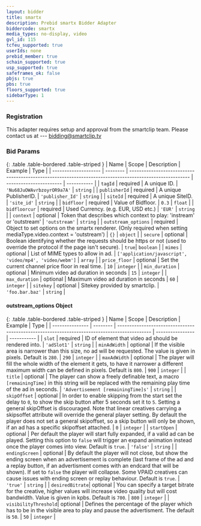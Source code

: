 ```yaml
---
layout: bidder
title: smartx
description: Prebid smartx Bidder Adapter
biddercode: smartx
media_types: no-display, video
gvl_id: 115
tcfeu_supported: true
userIds: none
prebid_member: true
schain_supported: true
usp_supported: true
safeframes_ok: false
pbjs: true
pbs: true
floors_supported: true
sidebarType: 1
---
```


### Registration

This adapter requires setup and approval from the smartclip team. Please contact us at --- bidding@smartclip.tv

### Bid Params

{: .table .table-bordered .table-striped }
| Name                 | Scope    | Description                                                                                             | Example                 | Type        |
| -------------------- | -------- | ------------------------------------------------------------------------------------------------------- | ----------------------- | ----------- |
| `tagId`              | required | A unique ID.                                                                                            | `'Nu68JuOWAvrbzoyrOR9a7A'` | `string` |
| `publisherId`        | required | A unique PublisherID.                                                                                   | `'publisher_Id'`        | `string`    |
| `siteId`             | required | A unique SiteID.                                                                                        | `'site_id'`             | `string`    |
| `bidfloor`           | required | Value of Bidfloor.                                                                                      | `0.3`                   | `float`     |
| `bidfloorcur`        | required | Used Currency. (e.g. EUR, USD etc.)                                                                     | `'EUR'`                 | `string`    |
| `context`            | optional | Token that describes which context to play: 'instream' or 'outstream'                                   | `'outstream'`           | `string`    |
| `outstream_options`  | required | Object to set options on the smartx renderer. (Only required when setting mediaType.video.context = 'outstream') | `{}`           | `object`    |
| `secure`             | optional | Boolean identifying whether the requests should be https or not (used to override the protocol if the page isn't secure). | `true`| `boolean`   |
| `mimes`              | optional | List of MIME types to allow in ad.                                                                      | `['application/javascript', 'video/mp4', 'video/webm']` | `array` |
| `price_floor`        | optional | Set the current channel price floor in real time.                                                       | `10`                    | `integer`   |
| `min_duration`       | optional | Minimum video ad duration in seconds                                                                    | `15`                    | `integer`   |
| `max_duration`       | optional | Maximum video ad duration in seconds                                                                    | `60`                    | `integer`   |
| `sitekey`            | optional | Sitekey provided by smartclip.                                                                          | `'foo.bar.baz'`           | `string`    |

<a name="smartx-outstream-options-object"></a>

#### outstream_options Object

{: .table .table-bordered .table-striped }
| Name            | Scope    | Description                                                                                  | Example          | Type        |
| --------------- | -------- | -------------------------------------------------------------------------------------------- | ---------------- | ----------- |
| `slot`          | required | ID of element that video ad should be rendered into.                                         | `'adSlot1'`      | `string`    |
| `minAdWidth`    | optional | If the visible area is narrower than this size, no ad will be requested. The value is given in pixels. Default is `280`.       | `290`            | `integer`   |
| `maxAdWidth`    | optional | The player will fill the whole width of the element it gets, to have it narrower a different maximum width can be defined in pixels. Default is `800`.                                | `900`            | `integer`   |
| `title`         | optional | The player can show a freely definable text, a macro `[remainingTime]` in this string will be replaced with the remaining play time of the ad in seconds. | `'Advertisement [remainingTime]s'` | `string`    |
| `skipOffset`    | optional | In order to enable skipping from the start set the delay to `0`, to show the skip button after 5 seconds set it to `5`. Setting a general skipOffset is discouraged. Note that linear creatives carrying a skipsoffet attribute will override the general player setting. By default the player does not set a general skipoffset, so a skip button will only be shown, if an ad has a specific skipoffset attached. |  `0`  | `integer`   |
| `startOpen`     | optional | Per default the player will start fully expanded, if a valid ad can be played. Setting this option to `false` will trigger an expand animation instead once the player comes into view. Default is `true`.              | `'false'`        | `string`    |
| `endingScreen`  | optional | By default the player will not close, but show the ending screen when an advertisement is complete (last frame of the ad and a replay button, if an advertisment comes with an endcard that will be shown). If set to `false` the player will collapse. Some VPAID creatives can cause issues with ending screen or replay behaviour. Default is `true`.              | `'true'`         | `string`    |
| `desiredBitrate`| optional | You can specify a target bitrate for the creative, higher values will increase video quality but will cost bandwidth. Value is given in kpbs. Default is `700`.                       | `800`            | `integer`   |
| `visibilityThreshold`| optional | Defines the percentage of the player which has to be in the visible area to play and pause the advertisment. The default is `50`.                           | `50`             | `integer`   |
